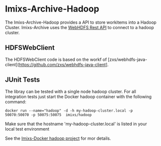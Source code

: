 # Imixs-Archive-Hadoop

The Imixs-Archive-Hadoop provides a API to store workitems into a Hadoop Cluster. Imixs-Archive uses the [WebHDFS Rest API](https://hadoop.apache.org/docs/r2.8.0/hadoop-project-dist/hadoop-hdfs/WebHDFS.html) to connect to a hadoop cluster.

## HDFSWebClient

The HDFSWebClient code is based on the workf of [zxs/webhdfs-java-client](https://github.com/zxs/webhdfs-java-client]. 

## JUnit Tests

The libray can be tested with a single node hadoop cluster. 
For all integration tests just start the Docker hadoop container with the following command:

	docker run --name="hadoop" -d -h my-hadoop-cluster.local -p 50070:50070 -p 50075:50075  imixs/hadoop

Make sure that the hostname 'my-hadoop-cluster.local' is listed in your local test environment

See the [Imixs-Docker hadoop project](https://github.com/imixs/imixs-docker/tree/master/hadoop) for mor details.



